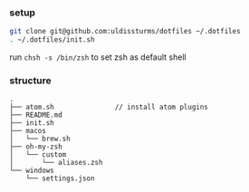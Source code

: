### setup

```bash
git clone git@github.com:uldissturms/dotfiles ~/.dotfiles
. ~/.dotfiles/init.sh
```

run ```chsh -s /bin/zsh``` to set zsh as default shell

### structure

```
.
├── atom.sh               // install atom plugins
├── README.md
├── init.sh
├── macos
│   └── brew.sh
├── oh-my-zsh
│   └── custom
│       └── aliases.zsh
└── windows
    └── settings.json
```
